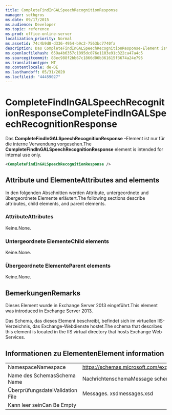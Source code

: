 ```yaml
---
title: CompleteFindInGALSpeechRecognitionResponse
manager: sethgros
ms.date: 09/17/2015
ms.audience: Developer
ms.topic: reference
ms.prod: office-online-server
localization_priority: Normal
ms.assetid: 74c4b9d8-d336-4954-b9c2-7563bc7740fa
description: Das CompleteFindInGALSpeechRecognitionResponse-Element ist nur für die interne Verwendung vorgesehen.
ms.openlocfilehash: 659a4b6357c1095dc076e1103e91c322ca47a4c5
ms.sourcegitcommit: 88ec988f2bb67c1866d06b361615f3674a24e795
ms.translationtype: MT
ms.contentlocale: de-DE
ms.lasthandoff: 05/31/2020
ms.locfileid: "44459027"
---
```

# <a name="completefindingalspeechrecognitionresponse"></a><span data-ttu-id="8c1a5-103">CompleteFindInGALSpeechRecognitionResponse</span><span class="sxs-lookup"><span data-stu-id="8c1a5-103">CompleteFindInGALSpeechRecognitionResponse</span></span>

<span data-ttu-id="8c1a5-104">Das **CompleteFindInGALSpeechRecognitionResponse** -Element ist nur für die interne Verwendung vorgesehen.</span><span class="sxs-lookup"><span data-stu-id="8c1a5-104">The **CompleteFindInGALSpeechRecognitionResponse** element is intended for internal use only.</span></span> 
  
```XML
<CompleteFindInGALSpeechRecognitionResponse />
```

## <a name="attributes-and-elements"></a><span data-ttu-id="8c1a5-105">Attribute und Elemente</span><span class="sxs-lookup"><span data-stu-id="8c1a5-105">Attributes and elements</span></span>

<span data-ttu-id="8c1a5-106">In den folgenden Abschnitten werden Attribute, untergeordnete und übergeordnete Elemente erläutert.</span><span class="sxs-lookup"><span data-stu-id="8c1a5-106">The following sections describe attributes, child elements, and parent elements.</span></span>
  
### <a name="attributes"></a><span data-ttu-id="8c1a5-107">Attribute</span><span class="sxs-lookup"><span data-stu-id="8c1a5-107">Attributes</span></span>

<span data-ttu-id="8c1a5-108">Keine.</span><span class="sxs-lookup"><span data-stu-id="8c1a5-108">None.</span></span>
  
### <a name="child-elements"></a><span data-ttu-id="8c1a5-109">Untergeordnete Elemente</span><span class="sxs-lookup"><span data-stu-id="8c1a5-109">Child elements</span></span>

<span data-ttu-id="8c1a5-110">Keine.</span><span class="sxs-lookup"><span data-stu-id="8c1a5-110">None.</span></span>
  
### <a name="parent-elements"></a><span data-ttu-id="8c1a5-111">Übergeordnete Elemente</span><span class="sxs-lookup"><span data-stu-id="8c1a5-111">Parent elements</span></span>

<span data-ttu-id="8c1a5-112">Keine.</span><span class="sxs-lookup"><span data-stu-id="8c1a5-112">None.</span></span>
  
## <a name="remarks"></a><span data-ttu-id="8c1a5-113">Bemerkungen</span><span class="sxs-lookup"><span data-stu-id="8c1a5-113">Remarks</span></span>

<span data-ttu-id="8c1a5-114">Dieses Element wurde in Exchange Server 2013 eingeführt.</span><span class="sxs-lookup"><span data-stu-id="8c1a5-114">This element was introduced in Exchange Server 2013.</span></span>
  
<span data-ttu-id="8c1a5-115">Das Schema, das dieses Element beschreibt, befindet sich im virtuellen IIS-Verzeichnis, das Exchange-Webdienste hostet.</span><span class="sxs-lookup"><span data-stu-id="8c1a5-115">The schema that describes this element is located in the IIS virtual directory that hosts Exchange Web Services.</span></span>
  
## <a name="element-information"></a><span data-ttu-id="8c1a5-116">Informationen zu Elementen</span><span class="sxs-lookup"><span data-stu-id="8c1a5-116">Element information</span></span>

|||
|:-----|:-----|
|<span data-ttu-id="8c1a5-117">Namespace</span><span class="sxs-lookup"><span data-stu-id="8c1a5-117">Namespace</span></span>  <br/> |https://schemas.microsoft.com/exchange/services/2006/messages  <br/> |
|<span data-ttu-id="8c1a5-118">Name des Schemas</span><span class="sxs-lookup"><span data-stu-id="8c1a5-118">Schema Name</span></span>  <br/> |<span data-ttu-id="8c1a5-119">Nachrichtenschema</span><span class="sxs-lookup"><span data-stu-id="8c1a5-119">Message schema</span></span>  <br/> |
|<span data-ttu-id="8c1a5-120">Überprüfungsdatei</span><span class="sxs-lookup"><span data-stu-id="8c1a5-120">Validation File</span></span>  <br/> |<span data-ttu-id="8c1a5-121">Messages. xsd</span><span class="sxs-lookup"><span data-stu-id="8c1a5-121">messages.xsd</span></span>  <br/> |
|<span data-ttu-id="8c1a5-122">Kann leer sein</span><span class="sxs-lookup"><span data-stu-id="8c1a5-122">Can Be Empty</span></span>  <br/> ||
   

